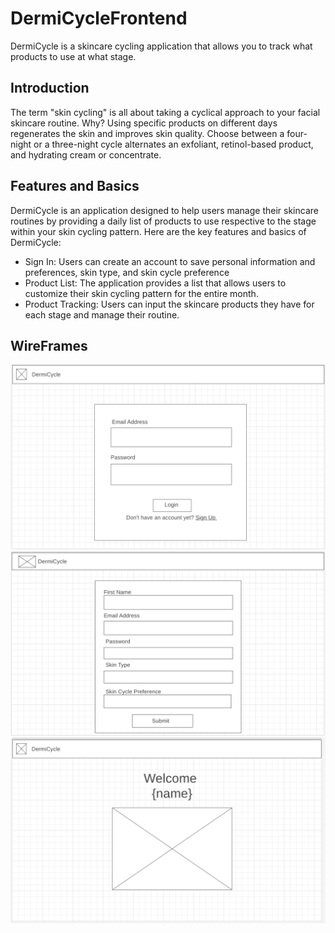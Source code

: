 # DermiCycleFrontend

DermiCycle is a skincare cycling application that allows you to track what products to use at what stage.

## Introduction

 The term "skin cycling" is all about taking a cyclical approach to your facial skincare routine. Why? Using specific products on different days regenerates the skin and improves skin quality. Choose between a four-night or a three-night cycle alternates an exfoliant, retinol-based product, and hydrating cream or concentrate.  


## Features and Basics
DermiCycle is an application designed to help users manage their skincare routines by providing a daily list of products to use respective to the stage within your skin cycling pattern. Here are the key features and basics of DermiCycle:

- Sign In: Users can create an account to save personal information and preferences, skin type, and skin cycle preference
- Product List: The application provides a list that allows users to customize their skin cycling pattern for the entire month.
- Product Tracking: Users can input the skincare products they have for each stage and manage their routine.

## WireFrames

<img src="WireFrameLogin.png"/>

<img src="WireFrameCreateAccount.png"/>
<img src="WireFrameWelcomePage.png" />
